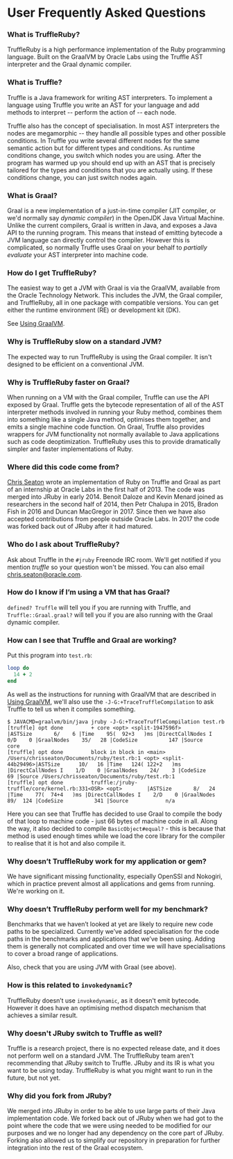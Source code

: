 # User Frequently Asked Questions

### What is TruffleRuby?

TruffleRuby is a high performance implementation of the Ruby programming
language. Built on the GraalVM by Oracle Labs using the Truffle AST interpreter
and the Graal dynamic compiler.

### What is Truffle?

Truffle is a Java framework for writing AST interpreters. To implement a
language using Truffle you write an AST for your language and add methods to
interpret -- perform the action of -- each node.

Truffle also has the concept of specialisation. In most AST interpreters the
nodes are megamorphic -- they handle all possible types and other possible
conditions. In Truffle you write several different nodes for the same semantic
action but for different types and conditions. As runtime conditions change, you
switch which nodes you are using. After the program has warmed up you should end
up with an AST that is precisely tailored for the types and conditions that you
are actually using. If these conditions change, you can just switch nodes again.

### What is Graal?

Graal is a new implementation of a just-in-time compiler (JIT compiler, or we'd
normally say *dynamic compiler*) in the OpenJDK Java Virtual Machine. Unlike the
current compilers, Graal is written in Java, and exposes a Java API to the
running program. This means that instead of emitting bytecode a JVM language can
directly control the compiler. However this is complicated, so normally Truffle
uses Graal on your behalf to *partially evaluate* your AST interpreter into
machine code.

### How do I get TruffleRuby?

The easiest way to get a JVM with Graal is via the GraalVM, available from the
Oracle Technology Network. This includes the JVM, the Graal compiler, and
TruffleRuby, all in one package with compatible versions. You can get either the
runtime environment (RE) or development kit (DK).

See [Using GraalVM](using-graalvm.md).

### Why is TruffleRuby slow on a standard JVM?

The expected way to run TruffleRuby is using the Graal compiler. It isn't
designed to be efficient on a conventional JVM.

### Why is TruffleRuby faster on Graal?

When running on a VM with the Graal compiler, Truffle can use the API exposed by
Graal. Truffle gets the bytecode representation of all of the AST interpreter
methods involved in running your Ruby method, combines them into something like
a single Java method, optimises them together, and emits a single machine code
function. On Graal, Truffle also provides wrappers for JVM functionality not
normally available to Java applications such as code deoptimization. TruffleRuby
uses this to provide dramatically simpler and faster implementations of Ruby.

### Where did this code come from?

[Chris Seaton](https://github.com/chrisseaton) wrote an implementation of Ruby
on Truffle and Graal as part of an internship at Oracle Labs in the first half
of 2013. The code was merged into JRuby in early 2014. Benoit Daloze and Kevin
Menard joined as researchers in the second half of 2014, then Petr Chalupa in
2015, Bradon Fish in 2016 and Duncan MacGregor in 2017. Since then we have also
accepted contributions from people outside Oracle Labs. In 2017 the code was
forked back out of JRuby after it had matured.

### Who do I ask about TruffleRuby?

Ask about Truffle in the `#jruby` Freenode IRC room. We'll get notified if you
mention *truffle* so your question won't be missed. You can also email
chris.seaton@oracle.com.

### How do I know if I’m using a VM that has Graal?

`defined? Truffle` will tell you if you are running with Truffle, and
`Truffle::Graal.graal?` will tell you if you are also running with the Graal
dynamic compiler.

### How can I see that Truffle and Graal are working?

Put this program into `test.rb`:

```ruby
loop do
  14 + 2
end
```

As well as the instructions for running with GraalVM that are described in
[Using GraalVM](using-graalvm.md), we'll also use the `-J-G:+TraceTruffleCompilation`
to ask Truffle to tell us when it compiles something.

```
$ JAVACMD=graalvm/bin/java jruby -J-G:+TraceTruffleCompilation test.rb
[truffle] opt done         + core <opt> <split-1947596f>                               |ASTSize       6/    6 |Time    95(  92+3   )ms |DirectCallNodes I    0/D    0 |GraalNodes    35/   28 |CodeSize          147 |Source           core 
[truffle] opt done         block in block in <main> /Users/chrisseaton/Documents/ruby/test.rb:1 <opt> <split-44b29496>|ASTSize      10/   16 |Time   124( 122+2   )ms |DirectCallNodes I    1/D    0 |GraalNodes    24/    3 |CodeSize           69 |Source /Users/chrisseaton/Documents/ruby/test.rb:1 
[truffle] opt done         truffle:/jruby-truffle/core/kernel.rb:331<OSR> <opt>        |ASTSize       8/   24 |Time    77(  74+4   )ms |DirectCallNodes I    2/D    0 |GraalNodes    89/  124 |CodeSize          341 |Source            n/a 
```

Here you can see that Truffle has decided to use Graal to compile the body of
that loop to machine code - just 66 bytes of machine code in all. Along the way,
it also decided to compile `BasicObject#equal?` - this is because that method is
used enough times while we load the core library for the compiler to realise
that it is hot and also compile it.

### Why doesn’t TruffleRuby work for my application or gem?

We have significant missing functionality, especially OpenSSl and Nokogiri,
which in practice prevent almost all applications and gems from running. We're
working on it.

### Why doesn’t TruffleRuby perform well for my benchmark?

Benchmarks that we haven’t looked at yet are likely to require new code paths to
be specialized. Currently we’ve added specialisation for the code paths in the
benchmarks and applications that we’ve been using. Adding them is generally not
complicated and over time we will have specialisations to cover a broad range of
applications.

Also, check that you are using JVM with Graal (see above).

### How is this related to `invokedynamic`?

TruffleRuby doesn’t use `invokedynamic`, as it doesn't emit bytecode. However it
does have an optimising method dispatch mechanism that achieves a similar
result.

### Why doesn't JRuby switch to Truffle as well?

Truffle is a research project, there is no expected release date, and it does
not perform well on a standard JVM. The TruffleRuby team aren't recommending
that JRuby switch to Truffle. JRuby and its IR is what you want to be using
today. TruffleRuby is what you might want to run in the future, but not yet.

### Why did you fork from JRuby?

We merged into JRuby in order to be able to use large parts of their Java
implementation code. We forked back out of JRuby when we had got to the point
where the code that we were using needed to be modified for our purposes and we
no longer had any dependency on the core part of JRuby. Forking also allowed us
to simplify our repository in preparation for further integration into the rest
of the Graal ecosystem.
